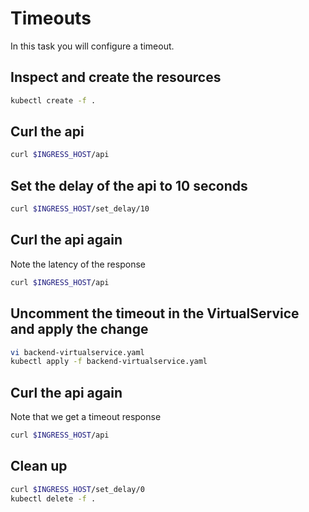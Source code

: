 # Timeouts

In this task you will configure a timeout.

## Inspect and create the resources

```bash
kubectl create -f .
```

## Curl the api

```bash
curl $INGRESS_HOST/api
```

## Set the delay of the api to 10 seconds

```bash
curl $INGRESS_HOST/set_delay/10
```

## Curl the api again

Note the latency of the response

```bash
curl $INGRESS_HOST/api
```

## Uncomment the timeout in the VirtualService and apply the change

```bash
vi backend-virtualservice.yaml
kubectl apply -f backend-virtualservice.yaml
```

## Curl the api again

Note that we get a timeout response

```bash
curl $INGRESS_HOST/api
```

## Clean up

```bash
curl $INGRESS_HOST/set_delay/0
kubectl delete -f .
```
